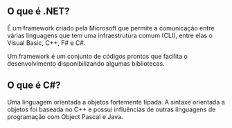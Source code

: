## O que é .NET?

É um framework criado pela Microsoft que permite a comunicação entre várias linguagens que tem uma infraestrutura comum (CLI), entre elas o Visual Basic, C++, F# e C#.

Um framework é um conjunto de códigos prontos que facilita o desenvolvimento disponibilizando algumas bibliotecas.



## O que é C#?

Uma linguagem orientada a objetos fortemente tipada. A sintaxe orientada a objetos foi baseada no C++ e possui influências de outras linguagens de programação com Object Pascal e Java.




